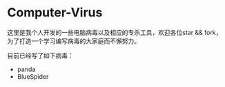 # Computer-Virus
这里是我个人开发的一些电脑病毒以及相应的专杀工具，欢迎各位star && fork，为了打造一个学习编写病毒的大家庭而不懈努力。

目前已经写了如下病毒：

- panda
- BlueSpider